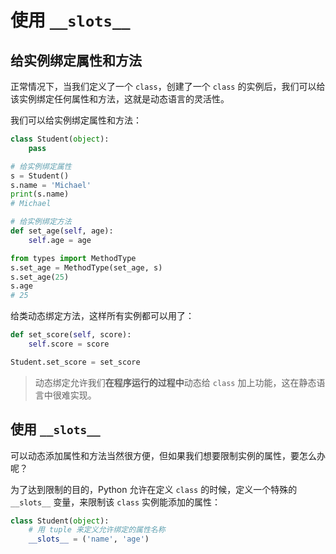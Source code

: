 # 使用 `__slots__`

## 给实例绑定属性和方法

正常情况下，当我们定义了一个 `class`，创建了一个 `class` 的实例后，我们可以给该实例绑定任何属性和方法，这就是动态语言的灵活性。

我们可以给实例绑定属性和方法：

```python
class Student(object):
    pass

# 给实例绑定属性
s = Student()
s.name = 'Michael'
print(s.name)
# Michael

# 给实例绑定方法
def set_age(self, age):
    self.age = age

from types import MethodType
s.set_age = MethodType(set_age, s)
s.set_age(25)
s.age
# 25
```

给类动态绑定方法，这样所有实例都可以用了：

```python
def set_score(self, score):
    self.score = score

Student.set_score = set_score
```

> 动态绑定允许我们**在程序运行的过程中**动态给 `class` 加上功能，这在静态语言中很难实现。

## 使用 `__slots__`

可以动态添加属性和方法当然很方便，但如果我们想要限制实例的属性，要怎么办呢？

为了达到限制的目的，Python 允许在定义 `class` 的时候，定义一个特殊的 `__slots__` 变量，来限制该 `class` 实例能添加的属性：

```python
class Student(object):
    # 用 tuple 来定义允许绑定的属性名称
    __slots__ = ('name', 'age')
```

